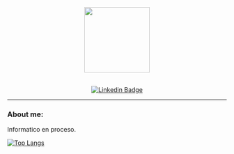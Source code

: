 <div id="header" align="center">
  <img src="https://media.giphy.com/media/2IudUHdI075HL02Pkk/giphy.gif" height="150" />
</div>

<br>

<div id="badges" align="center">
  
  [![Linkedin Badge](https://img.shields.io/badge/-Josco-blue?style=flat&logo=Linkedin&logoColor=white)](https://www.linkedin.com/in/joaqu%C3%ADn-emanuel-santa-cruz-a7594b24b/)
  
</div>

---
### About me:
  Informatico en proceso.
  
  
  
  [![Top Langs](https://github-readme-stats.vercel.app/api/top-langs/?username=Joakulo&layout=compact&theme=vision-friendly-dark)](https://github.com/anuraghazra/github-readme-stats)
